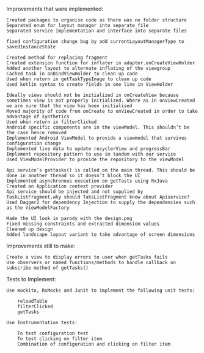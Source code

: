 Improvements that were implemented:

    Created packages to organise code as there was no folder structure
    Separated enum for layout manager into separate file
    Separated service implementation and interface into separate files
 
    fixed configuration change bug by add currentLayoutManagerType to savedInstanceState
 
    Created method for replacing fragment
    Created extension function for inflater in adapter.onCreateViewHolder
    Added another layout to alternate inflating of the viewgroup
    Cached task in onBindViewHolder to clean up code
    Used when return in getTaskTypeImage to clean up code
    Used kotlin syntax to create fields in one line in ViewHolder

    Ideally views should not be initialized in onCreateView because sometimes view is not properly initialized. Where as in onViewCreated we are sure that the view has been initialised 
    Moved majority of code from onCreate to onViewCreated in order to take advantage of synthetics
    Used when return in filterClicked
    Android specific components are in the viewModel. This shouldn’t be the case hence removed
    Implemented Android ViewModel to provide a viewmodel that survives configuration change
    Implemented live data to update recyclerView and progressBar
    Implement repository pattern to use in tandem with our service
    Used ViewModelProvider to provide the repository to the viewModel
 
    Api service’s gettasks() is called on the main thread. This should be done in another thread so it doesn’t block the UI 
    Implemented asynchronous execution on getTasts using RxJava 
    Created an Application context provider
    Api service should be injected and not supplied by TaskListFragment,why should TaksListFragment know about Apiservice?
    Used Dagger2 for dependency Injection to supply the dependencies such as the ViewModelFactory
    
    Made the UI look in parody with the design.png
    Fixed missing constraints and extracted dimension values
    Cleaned up design
    Added landscape layout variant to take advantage of screen dimensions

Improvements still to make:

    Create a view to display errors to user when getTasks fails
    Use observers or named functions/methods to handle callback on subscribe method of getTasks()

Tests to Implement:

    Use mockito, RxMocks and Junit to implement the following unit tests:

        reloadTable
        filterClicked
        getTasks

    Use Instrumentation tests:

        To test configuration test
        To test clicking on filter item
        Combination of configuration and clicking on filter item
    
